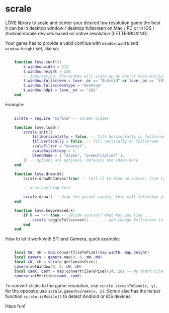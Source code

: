 # scrale
LÖVE library to scale and center your desired low resolution game the best it can be in desktop window / desktop fullscreen on Mac / PC or in iOS / Android mobile devices based on native resolution [LETTERBOXING]

Your game has to provide a valid conf.lua with `window.width` and `window.height` set, like so:

```lua

    function love.conf(t)
        t.window.width = 512                                             -- This is your game width. Scrale will read it.
        t.window.height = 320                                            -- This is your game height. Scrale will read it.
        -- Interesting: The window will scale up by one or more multipliers of 2 to fit your desktop as best as possible
        t.window.fullscreen = love._os == "Android" or love._os == "iOS" -- Fullscreen on mobile
        t.window.fullscreentype = "desktop"                              -- "desktop" fullscreen is required for scrale
        t.window.hdpi = love._os == "iOS"                                -- Enable hdpi on iOS devices
    end

```

Example:

```lua
    
    scrale = require "scrale" -- screen scaler

    function love.load()
        scrale.init({
            fillHorizontally = false, -- fill horizontally on fullscreen
            fillVertically = false, -- fill vertically on fullscreen
            scaleFilter = "nearest",
            scaleAnisotropy = 1,
            blendMode = { "alpha", "premultiplied" },
        }) -- options are optional, defaults are shown here
    end

    function love.draw(dt)
        scrale.drawOnCanvas(true) -- tell it to draw on canvas, true to clear canvas first

    	-- draw anything here

    	scrale.draw() -- draw the parent canvas, this will letterbox your game as you wish
    end

    function love.keypressed(k)
        if k == "+" then -- decide yourself what key you like ...
            scrale.toggleFullscreen() --  ... and change fullscreen if you want (there is also setFullscreen, check the code)
        end
    end

```

How to let it work with STI and Gamera, quick example:

```lua

    local mW, mH = map:convertTileToPixel(map.width, map.height)
    local camera = gamera.new(0, 0, mW, mH)
    local cW, cH = scrale.getCanvasSize()
    camera:setWindow(0, 0, cW, cH)
    local camX, camY = map:convertTileToPixel(34, 28) -- My start tile
    camera:setPosition(camX, camY)

```

To convert clicks to the game resolution, use `scrale.screenToGame(x, y)`, for the opposite use `scrale.gameToScreen(x, y)`. Scrale also has the helper function `scrale.isMobile()` to detect Android or iOS devices.

Have fun!
